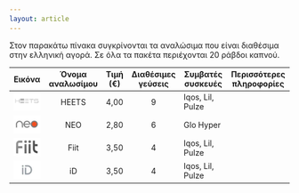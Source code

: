 ```yaml
---
layout: article
---
```


Στον παρακάτω πίνακα συγκρίνονται τα αναλώσιμα που είναι διαθέσιμα στην ελληνική αγορά.
Σε όλα τα πακέτα περιέχονται 20 ράβδοι καπνού.

| Εικόνα                                             | Όνομα αναλωσίμου | Τιμή (€) | Διαθέσιμες γεύσεις  | Συμβατές συσκευές  | Περισσότερες πληροφορίες |
|----------------------------------------------------|:----------------:|:--------:|:-------------------:|--------------------|--------------------------|
| ![Heets logo](/assets/images/heets_logo_small.jpg) |      HEETS       |   4,00   |          9          | Iqos, Lil, Pulze   |                          |
| ![Neo logo](/assets/images/neo_logo_small.jpg)     |       NEO        |   2,80   |          6          | Glo Hyper          |                          |
| ![Fiit logo](/assets/images/fiit_logo_small.jpg)   |       Fiit       |   3,50   |          4          | Iqos, Lil, Pulze   |                          |
| ![iD logo](/assets/images/id_logo_small.jpg)       |        iD        |   3,50   |          4          | Iqos, Lil, Pulze   |                          |
